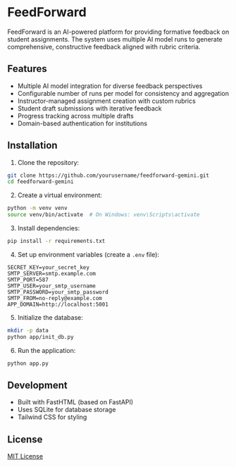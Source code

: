 # FeedForward

FeedForward is an AI-powered platform for providing formative feedback on student assignments. The system uses multiple AI model runs to generate comprehensive, constructive feedback aligned with rubric criteria.

## Features

- Multiple AI model integration for diverse feedback perspectives
- Configurable number of runs per model for consistency and aggregation
- Instructor-managed assignment creation with custom rubrics
- Student draft submissions with iterative feedback
- Progress tracking across multiple drafts
- Domain-based authentication for institutions

## Installation

1. Clone the repository:
```bash
git clone https://github.com/yourusername/feedforward-gemini.git
cd feedforward-gemini
```

2. Create a virtual environment:
```bash
python -m venv venv
source venv/bin/activate  # On Windows: venv\Scripts\activate
```

3. Install dependencies:
```bash
pip install -r requirements.txt
```

4. Set up environment variables (create a `.env` file):
```
SECRET_KEY=your_secret_key
SMTP_SERVER=smtp.example.com
SMTP_PORT=587
SMTP_USER=your_smtp_username
SMTP_PASSWORD=your_smtp_password
SMTP_FROM=no-reply@example.com
APP_DOMAIN=http://localhost:5001
```

5. Initialize the database:
```bash
mkdir -p data
python app/init_db.py
```

6. Run the application:
```bash
python app.py
```

## Development

- Built with FastHTML (based on FastAPI)
- Uses SQLite for database storage
- Tailwind CSS for styling

## License

[MIT License](LICENSE)